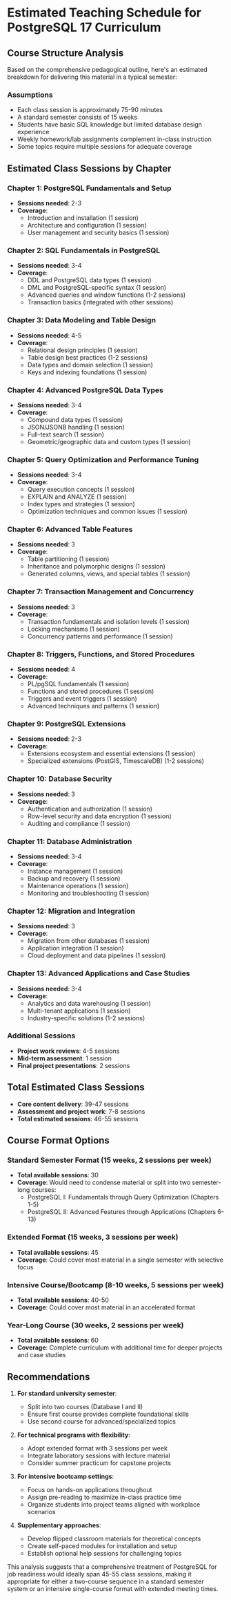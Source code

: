 # Estimated Teaching Schedule for PostgreSQL 17 Curriculum

## Course Structure Analysis

Based on the comprehensive pedagogical outline, here's an estimated breakdown for delivering this material in a typical semester:

### Assumptions

- Each class session is approximately 75-90 minutes
- A standard semester consists of 15 weeks
- Students have basic SQL knowledge but limited database design experience
- Weekly homework/lab assignments complement in-class instruction
- Some topics require multiple sessions for adequate coverage

## Estimated Class Sessions by Chapter

### Chapter 1: PostgreSQL Fundamentals and Setup

- **Sessions needed**: 2-3
- **Coverage**:
  - Introduction and installation (1 session)
  - Architecture and configuration (1 session)
  - User management and security basics (1 session)

### Chapter 2: SQL Fundamentals in PostgreSQL

- **Sessions needed**: 3-4
- **Coverage**:
  - DDL and PostgreSQL data types (1 session)
  - DML and PostgreSQL-specific syntax (1 session)
  - Advanced queries and window functions (1-2 sessions)
  - Transaction basics (integrated with other sessions)

### Chapter 3: Data Modeling and Table Design

- **Sessions needed**: 4-5
- **Coverage**:
  - Relational design principles (1 session)
  - Table design best practices (1-2 sessions)
  - Data types and domain selection (1 session)
  - Keys and indexing foundations (1 session)

### Chapter 4: Advanced PostgreSQL Data Types

- **Sessions needed**: 3-4
- **Coverage**:
  - Compound data types (1 session)
  - JSON/JSONB handling (1 session)
  - Full-text search (1 session)
  - Geometric/geographic data and custom types (1 session)

### Chapter 5: Query Optimization and Performance Tuning

- **Sessions needed**: 3-4
- **Coverage**:
  - Query execution concepts (1 session)
  - EXPLAIN and ANALYZE (1 session)
  - Index types and strategies (1 session)
  - Optimization techniques and common issues (1 session)

### Chapter 6: Advanced Table Features

- **Sessions needed**: 3
- **Coverage**:
  - Table partitioning (1 session)
  - Inheritance and polymorphic designs (1 session)
  - Generated columns, views, and special tables (1 session)

### Chapter 7: Transaction Management and Concurrency

- **Sessions needed**: 3
- **Coverage**:
  - Transaction fundamentals and isolation levels (1 session)
  - Locking mechanisms (1 session)
  - Concurrency patterns and performance (1 session)

### Chapter 8: Triggers, Functions, and Stored Procedures

- **Sessions needed**: 4
- **Coverage**:
  - PL/pgSQL fundamentals (1 session)
  - Functions and stored procedures (1 session)
  - Triggers and event triggers (1 session)
  - Advanced techniques and patterns (1 session)

### Chapter 9: PostgreSQL Extensions

- **Sessions needed**: 2-3
- **Coverage**:
  - Extensions ecosystem and essential extensions (1 session)
  - Specialized extensions (PostGIS, TimescaleDB) (1-2 sessions)

### Chapter 10: Database Security

- **Sessions needed**: 3
- **Coverage**:
  - Authentication and authorization (1 session)
  - Row-level security and data encryption (1 session)
  - Auditing and compliance (1 session)

### Chapter 11: Database Administration

- **Sessions needed**: 3-4
- **Coverage**:
  - Instance management (1 session)
  - Backup and recovery (1 session)
  - Maintenance operations (1 session)
  - Monitoring and troubleshooting (1 session)

### Chapter 12: Migration and Integration

- **Sessions needed**: 3
- **Coverage**:
  - Migration from other databases (1 session)
  - Application integration (1 session)
  - Cloud deployment and data pipelines (1 session)

### Chapter 13: Advanced Applications and Case Studies

- **Sessions needed**: 3-4
- **Coverage**:
  - Analytics and data warehousing (1 session)
  - Multi-tenant applications (1 session)
  - Industry-specific solutions (1-2 sessions)

### Additional Sessions

- **Project work reviews**: 4-5 sessions
- **Mid-term assessment**: 1 session
- **Final project presentations**: 2 sessions

## Total Estimated Class Sessions

- **Core content delivery**: 39-47 sessions
- **Assessment and project work**: 7-8 sessions
- **Total estimated sessions**: 46-55 sessions

## Course Format Options

### Standard Semester Format (15 weeks, 2 sessions per week)

- **Total available sessions**: 30
- **Coverage**: Would need to condense material or split into two semester-long courses:
  - PostgreSQL I: Fundamentals through Query Optimization (Chapters 1-5)
  - PostgreSQL II: Advanced Features through Applications (Chapters 6-13)

### Extended Format (15 weeks, 3 sessions per week)

- **Total available sessions**: 45
- **Coverage**: Could cover most material in a single semester with selective focus

### Intensive Course/Bootcamp (8-10 weeks, 5 sessions per week)

- **Total available sessions**: 40-50
- **Coverage**: Could cover most material in an accelerated format

### Year-Long Course (30 weeks, 2 sessions per week)

- **Total available sessions**: 60
- **Coverage**: Complete curriculum with additional time for deeper projects and case studies

## Recommendations

1. **For standard university semester**:
   - Split into two courses (Database I and II)
   - Ensure first course provides complete foundational skills
   - Use second course for advanced/specialized topics

2. **For technical programs with flexibility**:
   - Adopt extended format with 3 sessions per week
   - Integrate laboratory sessions with lecture material
   - Consider summer practicum for capstone projects

3. **For intensive bootcamp settings**:
   - Focus on hands-on applications throughout
   - Assign pre-reading to maximize in-class practice time
   - Organize students into project teams aligned with workplace scenarios

4. **Supplementary approaches**:
   - Develop flipped classroom materials for theoretical concepts
   - Create self-paced modules for installation and setup
   - Establish optional help sessions for challenging topics

This analysis suggests that a comprehensive treatment of PostgreSQL for job readiness would ideally span 45-55 class sessions, making it appropriate for either a two-course sequence in a standard semester system or an intensive single-course format with extended meeting times.